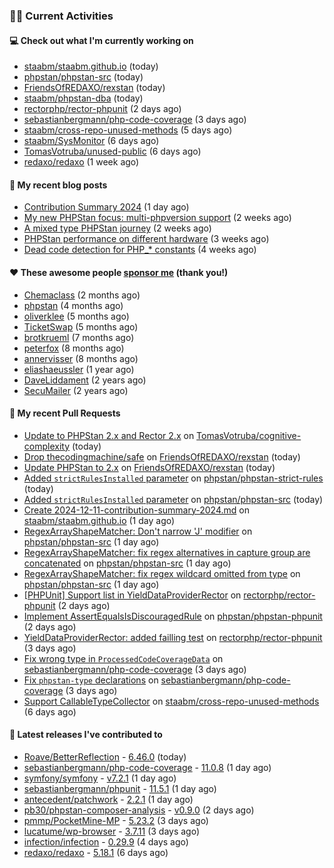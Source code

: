 ### 👨‍💻 Current Activities


#### 💻 Check out what I'm currently working on

- [staabm/staabm.github.io](https://github.com/staabm/staabm.github.io) (today)
- [phpstan/phpstan-src](https://github.com/phpstan/phpstan-src) (today)
- [FriendsOfREDAXO/rexstan](https://github.com/FriendsOfREDAXO/rexstan) (today)
- [staabm/phpstan-dba](https://github.com/staabm/phpstan-dba) (today)
- [rectorphp/rector-phpunit](https://github.com/rectorphp/rector-phpunit) (2 days ago)
- [sebastianbergmann/php-code-coverage](https://github.com/sebastianbergmann/php-code-coverage) (3 days ago)
- [staabm/cross-repo-unused-methods](https://github.com/staabm/cross-repo-unused-methods) (5 days ago)
- [staabm/SysMonitor](https://github.com/staabm/SysMonitor) (6 days ago)
- [TomasVotruba/unused-public](https://github.com/TomasVotruba/unused-public) (6 days ago)
- [redaxo/redaxo](https://github.com/redaxo/redaxo) (1 week ago)


#### 📜 My recent blog posts

- [Contribution Summary 2024](https://staabm.github.io/2024/12/11/contribution-summary-2024.html) (1 day ago)
- [My new PHPStan focus: multi-phpversion support](https://staabm.github.io/2024/11/28/phpstan-php-version-in-scope.html) (2 weeks ago)
- [A mixed type PHPStan journey](https://staabm.github.io/2024/11/26/phpstan-mixed-types.html) (2 weeks ago)
- [PHPStan performance on different hardware](https://staabm.github.io/2024/11/17/phpstan-performance-on-different-hardware.html) (3 weeks ago)
- [Dead code detection for PHP_* constants](https://staabm.github.io/2024/11/14/phpstan-php-version-narrowing.html) (4 weeks ago)


#### ❤️ These awesome people [sponsor me](https://github.com/sponsors/staabm) (thank you!)

- [Chemaclass](https://github.com/Chemaclass) (2 months ago)
- [phpstan](https://github.com/phpstan) (4 months ago)
- [oliverklee](https://github.com/oliverklee) (5 months ago)
- [TicketSwap](https://github.com/TicketSwap) (5 months ago)
- [brotkrueml](https://github.com/brotkrueml) (7 months ago)
- [peterfox](https://github.com/peterfox) (8 months ago)
- [annervisser](https://github.com/annervisser) (8 months ago)
- [eliashaeussler](https://github.com/eliashaeussler) (1 year ago)
- [DaveLiddament](https://github.com/DaveLiddament) (2 years ago)
- [SecuMailer](https://github.com/SecuMailer) (2 years ago)


#### 🔨 My recent Pull Requests

- [Update to PHPStan 2.x and Rector 2.x](https://github.com/TomasVotruba/cognitive-complexity/pull/9) on [TomasVotruba/cognitive-complexity](https://github.com/TomasVotruba/cognitive-complexity) (today)
- [Drop thecodingmachine/safe](https://github.com/FriendsOfREDAXO/rexstan/pull/783) on [FriendsOfREDAXO/rexstan](https://github.com/FriendsOfREDAXO/rexstan) (today)
- [Update PHPStan to 2.x](https://github.com/FriendsOfREDAXO/rexstan/pull/782) on [FriendsOfREDAXO/rexstan](https://github.com/FriendsOfREDAXO/rexstan) (today)
- [Added `strictRulesInstalled` parameter](https://github.com/phpstan/phpstan-strict-rules/pull/254) on [phpstan/phpstan-strict-rules](https://github.com/phpstan/phpstan-strict-rules) (today)
- [Added `strictRulesInstalled` parameter](https://github.com/phpstan/phpstan-src/pull/3729) on [phpstan/phpstan-src](https://github.com/phpstan/phpstan-src) (today)
- [Create 2024-12-11-contribution-summary-2024.md](https://github.com/staabm/staabm.github.io/pull/128) on [staabm/staabm.github.io](https://github.com/staabm/staabm.github.io) (1 day ago)
- [RegexArrayShapeMatcher: Don&#39;t narrow &#39;J&#39; modifier](https://github.com/phpstan/phpstan-src/pull/3723) on [phpstan/phpstan-src](https://github.com/phpstan/phpstan-src) (1 day ago)
- [RegexArrayShapeMatcher: fix regex alternatives in capture group are concatenated](https://github.com/phpstan/phpstan-src/pull/3722) on [phpstan/phpstan-src](https://github.com/phpstan/phpstan-src) (1 day ago)
- [RegexArrayShapeMatcher: fix regex wildcard omitted from type](https://github.com/phpstan/phpstan-src/pull/3721) on [phpstan/phpstan-src](https://github.com/phpstan/phpstan-src) (1 day ago)
- [[PHPUnit] Support list in YieldDataProviderRector](https://github.com/rectorphp/rector-phpunit/pull/418) on [rectorphp/rector-phpunit](https://github.com/rectorphp/rector-phpunit) (2 days ago)
- [Implement AssertEqualsIsDiscouragedRule](https://github.com/phpstan/phpstan-phpunit/pull/216) on [phpstan/phpstan-phpunit](https://github.com/phpstan/phpstan-phpunit) (2 days ago)
- [YieldDataProviderRector: added failling test](https://github.com/rectorphp/rector-phpunit/pull/414) on [rectorphp/rector-phpunit](https://github.com/rectorphp/rector-phpunit) (3 days ago)
- [Fix wrong type in `ProcessedCodeCoverageData`](https://github.com/sebastianbergmann/php-code-coverage/pull/1052) on [sebastianbergmann/php-code-coverage](https://github.com/sebastianbergmann/php-code-coverage) (3 days ago)
- [Fix `phpstan-type` declarations](https://github.com/sebastianbergmann/php-code-coverage/pull/1051) on [sebastianbergmann/php-code-coverage](https://github.com/sebastianbergmann/php-code-coverage) (3 days ago)
- [Support CallableTypeCollector](https://github.com/staabm/cross-repo-unused-methods/pull/2) on [staabm/cross-repo-unused-methods](https://github.com/staabm/cross-repo-unused-methods) (6 days ago)


#### 🔭 Latest releases I've contributed to

- [Roave/BetterReflection](https://github.com/Roave/BetterReflection) - [6.46.0](https://github.com/Roave/BetterReflection/releases/tag/6.46.0) (today)
- [sebastianbergmann/php-code-coverage](https://github.com/sebastianbergmann/php-code-coverage) - [11.0.8](https://github.com/sebastianbergmann/php-code-coverage/releases/tag/11.0.8) (1 day ago)
- [symfony/symfony](https://github.com/symfony/symfony) - [v7.2.1](https://github.com/symfony/symfony/releases/tag/v7.2.1) (1 day ago)
- [sebastianbergmann/phpunit](https://github.com/sebastianbergmann/phpunit) - [11.5.1](https://github.com/sebastianbergmann/phpunit/releases/tag/11.5.1) (1 day ago)
- [antecedent/patchwork](https://github.com/antecedent/patchwork) - [2.2.1](https://github.com/antecedent/patchwork/releases/tag/2.2.1) (1 day ago)
- [pb30/phpstan-composer-analysis](https://github.com/pb30/phpstan-composer-analysis) - [v0.9.0](https://github.com/pb30/phpstan-composer-analysis/releases/tag/v0.9.0) (2 days ago)
- [pmmp/PocketMine-MP](https://github.com/pmmp/PocketMine-MP) - [5.23.2](https://github.com/pmmp/PocketMine-MP/releases/tag/5.23.2) (3 days ago)
- [lucatume/wp-browser](https://github.com/lucatume/wp-browser) - [3.7.11](https://github.com/lucatume/wp-browser/releases/tag/3.7.11) (3 days ago)
- [infection/infection](https://github.com/infection/infection) - [0.29.9](https://github.com/infection/infection/releases/tag/0.29.9) (4 days ago)
- [redaxo/redaxo](https://github.com/redaxo/redaxo) - [5.18.1](https://github.com/redaxo/redaxo/releases/tag/5.18.1) (6 days ago)
